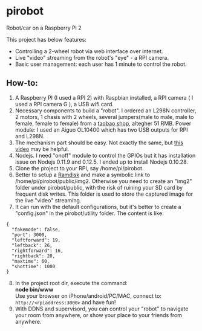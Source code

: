 # pirobot
Robot/car on a Raspberry Pi 2

This project has below features:
-  Controlling a 2-wheel robot via web interface over internet.
-  Live "video" streaming from the robot's "eye" - a RPI camera.
-  Basic user management: each user has 1 minute to control the robot.

How-to:
------
1. A Raspberry PI (I used a RPI 2) with Raspbian installed, a RPI camera ( I used a RPI camera G ), a USB wifi card.
2. Necessary components to build a "robot". I ordered an L298N controller, 2 motors, 1 chasis with 2 wheels, several 
jumpers(male to male, male to female, female to female) from a [taobao shop](http://shop112183962.world.taobao.com/?spm=a312a.7728556.2015080705.4.cdD31B),
altegher 51 RMB. Power module: I used an Aiguo OL10400 which has two USB outputs for RPI and L298N.
3. The mechanism part should be easy. Not exactly the same, but [this video](https://www.youtube.com/watch?v=AZSiqj0NZgU) may be helpful.
4. Nodejs. I need "onoff" module to control the GPIOs but it has installation issue on Nodejs 0.11.9 and 0.12.5. I ended up to install Nodejs 0.10.28.
5. Clone the project to your RPI, say /home/pi/pirobot.
6. Better to setup a [Ramdisk](https://wiki.archlinux.org/index.php/Tmpfs) and make a symbolic link to /home/pi/pirobot/public/img2. Otherwise you need to create an "img2" folder under pirobot/public, with the risk of ruining your SD card by frequent disk writes. This folder is used to store the captured image for the live "video" streaming.
7. It can run with the default configurations, but it's better to create a "config.json" in the pirobot/utility folder. The content is like:
```
{  
  "fakemode": false,  
  "port": 3000,  
  "leftforward": 19,  
  "leftback": 26,  
  "rightforward": 16,  
  "rightback": 20,  
  "maxtime": 60,  
  "shottime": 1000  
}  
```
8. In the project root dir, execute the command:  
**node bin/www**  
Use your browser on iPhone/android/PC/MAC, connect to: `http://<rpiaddress:3000>` and have fun!
9. With DDNS and supervisord, you can control your "robot" to navigate your room from anywhere, or show your place to your friends from anywhere. 
